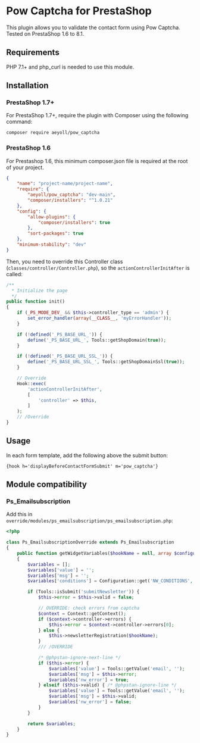 # Pow Captcha for PrestaShop

This plugin allows you to validate the contact form using Pow Captcha. Tested on PrestaShop 1.6 to 8.1.

Requirements
---

PHP 7.1+ and php_curl is needed to use this module.

Installation
---

### PrestaShop 1.7+

For PrestaShop 1.7+, require the plugin with Composer using the following command:

```sh
composer require aeyoll/pow_captcha
```

### PrestaShop 1.6

For Prestashop 1.6, this minimum composer.json file is required at the root of your project.

```json
{
    "name": "project-name/project-name",
    "require": {
        "aeyoll/pow_captcha": "dev-main",
        "composer/installers": "^1.0.21"
    },
    "config": {
        "allow-plugins": {
            "composer/installers": true
        },
        "sort-packages": true
    },
    "minimum-stability": "dev"
}
```

Then, you need to override this Controller class (`classes/controller/Controller.php`), so the `actionControllerInitAfter` is called:

```php
/**
  * Initialize the page
  */
public function init()
{
    if (_PS_MODE_DEV_ && $this->controller_type == 'admin') {
        set_error_handler(array(__CLASS__, 'myErrorHandler'));
    }

    if (!defined('_PS_BASE_URL_')) {
        define('_PS_BASE_URL_', Tools::getShopDomain(true));
    }

    if (!defined('_PS_BASE_URL_SSL_')) {
        define('_PS_BASE_URL_SSL_', Tools::getShopDomainSsl(true));
    }

    // Override
    Hook::exec(
        'actionControllerInitAfter',
        [
            'controller' => $this,
        ]
    );
    // /Override
}
```

Usage
---

In each form template, add the following above the submit button:

```
{hook h='displayBeforeContactFormSubmit' m='pow_captcha'}
```

Module compatibility
---

### Ps_Emailsubscription

Add this in `override/modules/ps_emailsubscription/ps_emailsubscription.php`:

```php
<?php

class Ps_EmailsubscriptionOverride extends Ps_Emailsubscription
{
    public function getWidgetVariables($hookName = null, array $configuration = [])
    {
        $variables = [];
        $variables['value'] = '';
        $variables['msg'] = '';
        $variables['conditions'] = Configuration::get('NW_CONDITIONS', $this->context->language->id);

        if (Tools::isSubmit('submitNewsletter')) {
            $this->error = $this->valid = false;

            // OVERRIDE: check errors from captcha
            $context = Context::getContext();
            if ($context->controller->errors) {
                $this->error = $context->controller->errors[0];
            } else {
                $this->newsletterRegistration($hookName);
            }
            /// /OVERRIDE

            /* @phpstan-ignore-next-line */
            if ($this->error) {
                $variables['value'] = Tools::getValue('email', '');
                $variables['msg'] = $this->error;
                $variables['nw_error'] = true;
            } elseif ($this->valid) { /* @phpstan-ignore-line */
                $variables['value'] = Tools::getValue('email', '');
                $variables['msg'] = $this->valid;
                $variables['nw_error'] = false;
            }
        }

        return $variables;
    }
}
```
